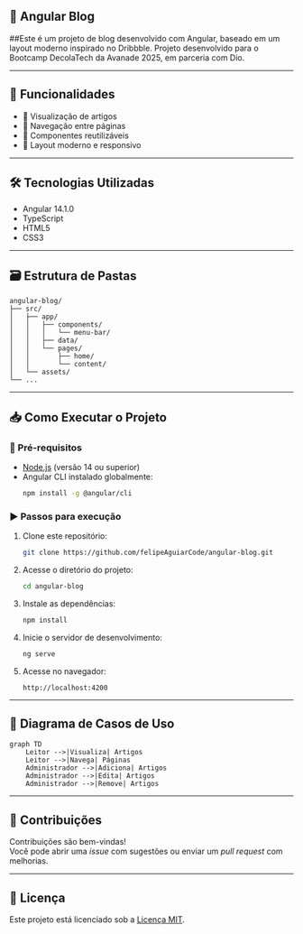 ## 📰 Angular Blog

##Este é um projeto de blog desenvolvido com Angular, baseado em um layout moderno inspirado no Dribbble. Projeto desenvolvido para o Bootcamp DecolaTech da Avanade 2025, em parceria com Dio.

---

## 🚀 Funcionalidades

- 📄 Visualização de artigos
- 🔁 Navegação entre páginas
- 🧩 Componentes reutilizáveis
- 🎨 Layout moderno e responsivo

---

## 🛠️ Tecnologias Utilizadas

- Angular 14.1.0
- TypeScript
- HTML5
- CSS3

---

## 🗃️ Estrutura de Pastas

```
angular-blog/
├── src/
│   ├── app/
│   │   ├── components/
│   │   │   └── menu-bar/
│   │   ├── data/
│   │   └── pages/
│   │       ├── home/
│   │       └── content/
│   └── assets/
└── ...
```

---

## 📥 Como Executar o Projeto

### 🔧 Pré-requisitos

- [Node.js](https://nodejs.org/) (versão 14 ou superior)
- Angular CLI instalado globalmente:
  ```bash
  npm install -g @angular/cli
  ```

### ▶️ Passos para execução

1. Clone este repositório:
   ```bash
   git clone https://github.com/felipeAguiarCode/angular-blog.git
   ```

2. Acesse o diretório do projeto:
   ```bash
   cd angular-blog
   ```

3. Instale as dependências:
   ```bash
   npm install
   ```

4. Inicie o servidor de desenvolvimento:
   ```bash
   ng serve
   ```

5. Acesse no navegador:
   ```
   http://localhost:4200
   ```

---

## 🎯 Diagrama de Casos de Uso

```mermaid
graph TD
    Leitor -->|Visualiza| Artigos
    Leitor -->|Navega| Páginas
    Administrador -->|Adiciona| Artigos
    Administrador -->|Edita| Artigos
    Administrador -->|Remove| Artigos
```

---

## 🤝 Contribuições

Contribuições são bem-vindas!  
Você pode abrir uma *issue* com sugestões ou enviar um *pull request* com melhorias.

---

## 📄 Licença

Este projeto está licenciado sob a [Licença MIT](https://opensource.org/licenses/MIT).
